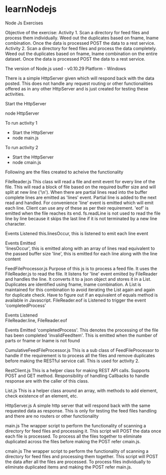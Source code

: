 learnNodejs
===========

Node Js Exercises

Objective of the exercise:
Activity 1. Scan a directory for feed files and process them individually. Weed out the duplicates based on fname, lname combination. Once the data is processed POST the data to a rest service.
Activity 2. Scan a directory for feed files and process the data completely. Weed out the duplicates based on fname, lname combination on the entire dataset. Once the data is processed POST the data to a rest service.

The version of Node.js used - v0.10.29
Platform - Windows

There is a simple HttpServer given which will respond back with the data posted. This does not handle any request routing or other functionalities offered as in any other HttpServer and is just created for testing these activities.

Start the HttpServer

node HttpServer

To run activity 1

- Start the HttpServer
- node main.js <Directory Containing the feed files> <delimiter> <feed file extn>

To run activity 2
- Start the HttpServer
- node cmain.js <Directory Containing the feed files> <delimiter> <feed file extn>


Following are the files created to acheive the functionality

FileReader.js
This class will read a file and emit event for every line of the file. This will read a block of file based on the required buffer size and will split at new line ('\n'). When there are partial lines read into the buffer complete lines are emitted as 'lines' event. Partial line is added to the next read and handled. For convenience 'line' event is emitted which will emit each line. Client can use any of these as per their requirement. 'eof' is emitted when the file reaches its end.  fs.readLine is not used to read the file line by line because it skips the last line if it is not terminated by a new line character.

Events Listened
this.linesOccur, this is listened to emit each line event

Events Emitted 	
'linesOccur', this is emitted along with an array of lines read equivalent to the passed buffer size
'line', this is emitted for each line along with the line content

FeedFileProcessor.js
Purpose of this js is to process a feed file. It uses the FileReader.js to read the file. It listens for 'line' event emiited by FileReader and handles the line. It converts it to a json object and stores it in a List. Duplicates are identified using fname, lname combination. A List is maintained for this combination to avoid iterating the List again and again for duplicate check. Have to figure out if an equivalent of equals method is available in Javascript. FileReader.eof is Listened to trigger the event 'completedProcess'

Events Listened 	
FileReader.line, FileReader.eof
 
Events Emitted
'completedProcess'. This denotes the processing of the file has been completed
'invalidFeedItem'. This is emitted when the number of parts or fname or lname is not found


CumulativeFeedFileProcessor.js
This is a sub class of FeedFileProcessor to handle if the requirement is to process all the files and remove duplicates before making the RESTful service call. This is used for activity 2.

RestClient.js
This is a helper class for making REST API calls. Supports POST and GET method. Responsibility of handling Callbacks to handle response are with the caller of this class.

List.js
This is a helper class around an array, with methods to add element, check existence of an element, etc.

HttpServer.js
A simple http server that will respond back with the same requested data as response. This is only for testing the feed files handling and there are no routers or other functionality

main.js
The wrapper script to perform the functionality of scanning a directory for feed files and processing it. This script will POST the data once each file is processed. To process all the files together to eliminate duplicated across the files before making the POST refer cmain.js.


cmain.js
The wrapper script to perform the functionality of scanning a directory for feed files and processing them together. This script will POST the data after all the files are processed. To process files individually to eliminate duplicated items and making the POST refer main.js.
